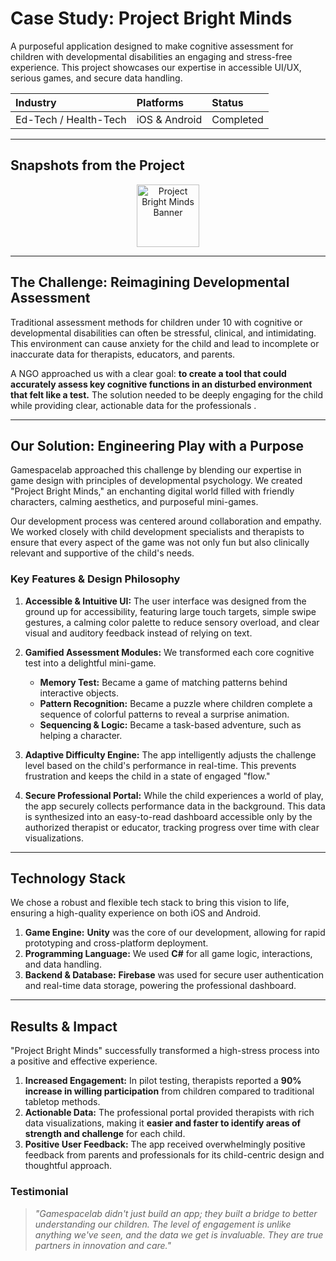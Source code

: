 # Case Study: Project Bright Minds


A purposeful application designed to make cognitive assessment for children with developmental disabilities an engaging and stress-free experience. This project showcases our expertise in accessible UI/UX, serious games, and secure data handling.

| **Industry** | **Platforms** | **Status** |
| :--- | :--- | :--- |
| Ed-Tech / Health-Tech | iOS & Android | Completed |

---
## Snapshots from the Project

 <p align="center">
  <img src="https://cdn.discordapp.com/attachments/865420585437102090/1425189466334822511/Screenshot_2024-06-26_205635.png?ex=68e6ae9f&is=68e55d1f&hm=11d358564772c91a22863e252e9834e7bada035e507cedcb7cbbe4614a095c8d&" alt="Project Bright Minds Banner" width="100" hieght="100"/>
</p> 



---
## The Challenge: Reimagining Developmental Assessment

Traditional assessment methods for children under 10 with cognitive or developmental disabilities can often be stressful, clinical, and intimidating. This environment can cause anxiety for the child and lead to incomplete or inaccurate data for therapists, educators, and parents.

A NGO approached us with a clear goal: **to create a tool that could accurately assess key cognitive functions in an disturbed environment that felt like a test.** The solution needed to be deeply engaging for the child while providing clear, actionable data for the professionals .

---

## Our Solution: Engineering Play with a Purpose

Gamespacelab approached this challenge by blending our expertise in game design with principles of developmental psychology. We created "Project Bright Minds," an enchanting digital world filled with friendly characters, calming aesthetics, and purposeful mini-games.

Our development process was centered around collaboration and empathy. We worked closely with child development specialists and therapists to ensure that every aspect of the game was not only fun but also clinically relevant and supportive of the child's needs.



### Key Features & Design Philosophy

1. **Accessible & Intuitive UI:** The user interface was designed from the ground up for accessibility, featuring large touch targets, simple swipe gestures, a calming color palette to reduce sensory overload, and clear visual and auditory feedback instead of relying on text.

2. **Gamified Assessment Modules:** We transformed each core cognitive test into a delightful mini-game.
    * **Memory Test:** Became a game of matching patterns behind interactive objects.
    * **Pattern Recognition:** Became a puzzle where children complete a sequence of colorful patterns to reveal a surprise animation.
    * **Sequencing & Logic:** Became a task-based adventure, such as helping a character.

3. **Adaptive Difficulty Engine:** The app intelligently adjusts the challenge level based on the child's performance in real-time. This prevents frustration and keeps the child in a state of engaged "flow."

4. **Secure Professional Portal:** While the child experiences a world of play, the app securely collects performance data in the background. This data is synthesized into an easy-to-read dashboard accessible only by the authorized therapist or educator, tracking progress over time with clear visualizations.

---

## Technology Stack

We chose a robust and flexible tech stack to bring this vision to life, ensuring a high-quality experience on both iOS and Android.

1. **Game Engine:** **Unity** was the core of our development, allowing for rapid prototyping and cross-platform deployment.
2. **Programming Language:** We used **C#** for all game logic, interactions, and data handling.
3. **Backend & Database:** **Firebase** was used for secure user authentication and real-time data storage, powering the professional dashboard.

---

## Results & Impact

"Project Bright Minds" successfully transformed a high-stress process into a positive and effective experience.

1. **Increased Engagement:** In pilot testing, therapists reported a **90% increase in willing participation** from children compared to traditional tabletop methods.
2. **Actionable Data:** The professional portal provided therapists with rich data visualizations, making it **easier and faster to identify areas of strength and challenge** for each child.
3. **Positive User Feedback:** The app received overwhelmingly positive feedback from parents and professionals for its child-centric design and thoughtful approach.

### Testimonial

> *"Gamespacelab didn't just build an app; they built a bridge to better understanding our children. The level of engagement is unlike anything we've seen, and the data we get is invaluable. They are true partners in innovation and care."*
